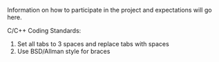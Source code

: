 Information on how to participate in the project and expectations will go here.

C/C++ Coding Standards:
1. Set all tabs to 3 spaces and replace tabs with spaces
1. Use BSD/Allman style for braces
